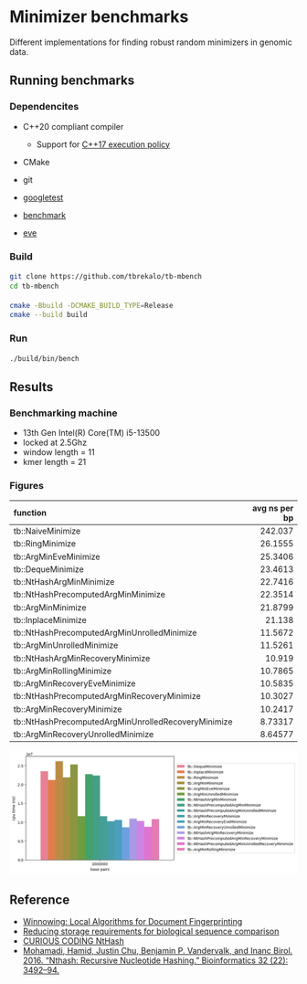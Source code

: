 # Minimizer benchmarks
Different implementations for finding robust random minimizers in genomic data.

## Running benchmarks

### Dependencites
- C++20 compliant compiler
  - Support for [C++17 execution policy](https://en.cppreference.com/w/cpp/algorithm/execution_policy_tag_t)
- CMake
- git

- [googletest](https://github.com/google/googletest)
- [benchmark](https://github.com/google/benchmark)
- [eve](https://github.com/jfalcou/eve)

### Build
```bash
git clone https://github.com/tbrekalo/tb-mbench
cd tb-mbench

cmake -Bbuild -DCMAKE_BUILD_TYPE=Release
cmake --build build
```

### Run
```bash
./build/bin/bench
```

## Results

### Benchmarking machine
- 13th Gen Intel(R) Core(TM) i5-13500
- locked at 2.5Ghz
- window length = 11
- kmer length = 21

### Figures
| function                                            |   avg ns per bp |
|:----------------------------------------------------|----------------:|
| tb::NaiveMinimize                                   |       242.037   |
| tb::RingMinimize                                    |        26.1555  |
| tb::ArgMinEveMinimize                               |        25.3406  |
| tb::DequeMinimize                                   |        23.4613  |
| tb::NtHashArgMinMinimize                            |        22.7416  |
| tb::NtHashPrecomputedArgMinMinimize                 |        22.3514  |
| tb::ArgMinMinimize                                  |        21.8799  |
| tb::InplaceMinimize                                 |        21.138   |
| tb::NtHashPrecomputedArgMinUnrolledMinimize         |        11.5672  |
| tb::ArgMinUnrolledMinimize                          |        11.5261  |
| tb::NtHashArgMinRecoveryMinimize                    |        10.919   |
| tb::ArgMinRollingMinimize                           |        10.7865  |
| tb::ArgMinRecoveryEveMinimize                       |        10.5835  |
| tb::NtHashPrecomputedArgMinRecoveryMinimize         |        10.3027  |
| tb::ArgMinRecoveryMinimize                          |        10.2417  |
| tb::NtHashPrecomputedArgMinUnrolledRecoveryMinimize |         8.73317 |
| tb::ArgMinRecoveryUnrolledMinimize                  |         8.64577 |
![](misc/perf.png)

## Reference
- [Winnowing: Local Algorithms for Document Fingerprinting](http://dx.doi.org/10.1145/872769.872770)
- [Reducing storage requirements for biological sequence comparison](https://doi.org/10.1093/bioinformatics/bth408)
- [CURIOUS CODING NtHash](https://curiouscoding.nl/posts/nthash/)
- [Mohamadi, Hamid, Justin Chu, Benjamin P. Vandervalk, and Inanc Birol. 2016. “Nthash: Recursive Nucleotide Hashing.” Bioinformatics 32 (22): 3492–94.](http://dx.doi.org/10.1093/bioinformatics/btw397)